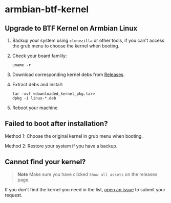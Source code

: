 # armbian-btf-kernel

## Upgrade to BTF Kernel on Armbian Linux

1. Backup your system using `clonezilla` or other tools, if you can't access the grub menu to choose the kernel when booting.

2. Check your board famlily:

   ```shell
   uname -r
   ```

3. Download corresponding kernel debs from [Releases](https://github.com/daeuniverse/armbian-btf-kernel/releases/latest).

4. Extract debs and install:
   ```shell
   tar -xvf <downloaded_kernel_pkg.tar>
   dpkg -i linux-*.deb
   ```

5. Reboot your machine.

## Failed to boot after installation?

Method 1: Choose the original kernel in grub menu when booting.

Method 2: Restore your system if you have a backup.

## Cannot find your kernel?

> **Note**
> Make sure you have clicked `Show all assets` on the releases page.

If you don't find the kernel you need in the list, [open an issue](https://github.com/daeuniverse/armbian-btf-kernel/issues?q=is%3Aissue+is%3Aopen+sort%3Aupdated-desc) to submit your request.
